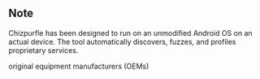 ## Note

Chizpurfle has been designed to run on an unmodified Android OS on an actual device. The tool automatically discovers, fuzzes, and profiles proprietary services.

original equipment manufacturers (OEMs)